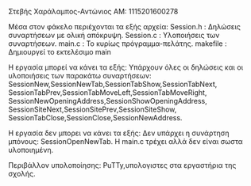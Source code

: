 Στεβής Χαράλαμπος-Αντώνιος 
ΑΜ: 1115201600278

  Μέσα στον φάκελο περιέχονται τα εξής αρχεία:
   Session.h : Δηλώσεις συναρτήσεων με ολική απόκρυψη.
   Session.c : Υλοποιήσεις των συναρτήσεων.
   main.c : Το κυρίως πρόγραμμα-πελάτης.
   makefile : Δημιουργεί το εκτελέσιμο main

  Η εργασία μπορεί να κάνει τα εξής:
	Υπάρχουν όλες οι δηλώσεις και οι υλοποιήσεις των παρακάτω συναρτήσεων:
SessionNew,SessionNewTab,SessionTabShow,SessionTabNext,
SessionTabPrev,SessionTabMoveLeft,SessionTabMoveRight,
SessionNewOpeningAddress,SessionShowOpeningAddress,
SessionSiteNext,SessionSitePrev,SessionSiteShow,
SessionTabClose,SessionClose,SessionNewAddress.

   Η εργασία δεν μπορει να κάνει τα εξής:
	Δεν υπάρχει η συνάρτηση μπόνους: SessionOpenNewTab.
	Η main.c τρέχει αλλά δεν είναι σωστα υλοποιημένη.

Περιβάλλον υπολοποίησης: PuTTy,υπολογιστες στα εργαστήρια της σχολής.
